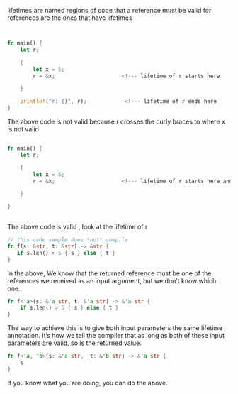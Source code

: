 lifetimes are named regions of code that a reference must be valid for
references are the ones that have lifetimes
```rust


fn main() {
    let r;

    {
        let x = 5;
        r = &x;                     <!--- lifetime of r starts here

    }

    println!("r: {}", r);            <!--- lifetime of r ends here
} 

```
The above code is not valid because r crosses the curly braces to where x is not valid

                                  
``` rust

fn main() {
    let r;

    {
        let x = 5;
        r = &x;                     <!--- lifetime of r starts here and ends here since

    }

} 
                                  
```
 The above code is valid , look at the lifetime of r

 ```rust 
// this code sample does *not* compile
fn f(s: &str, t: &str) -> &str {
    if s.len() > 5 { s } else { t }
}
```
In the above, We know that the returned reference must be one of the references we received as an input argument, but we don’t know which one.

```rust
fn f<'a>(s: &'a str, t: &'a str) -> &'a str {
    if s.len() > 5 { s } else { t }
}

```
The way to achieve this is to give both input parameters the same lifetime annotation. It’s how we tell the compiler that as long as both of these input parameters are valid, so is the returned value.

```rust
fn f<'a, 'b>(s: &'a str, _t: &'b str) -> &'a str {
    s
}

```
If you know what you are doing, you can do the above.

